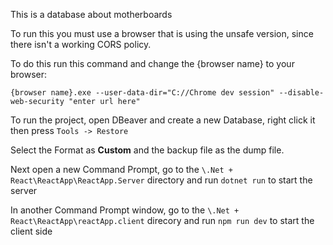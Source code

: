 This is a database about motherboards

To run this you must use a browser that is using the unsafe version, since there isn't a working CORS policy.

To do this run this command and change the {browser name} to your browser:

`{browser name}.exe --user-data-dir="C://Chrome dev session" --disable-web-security "enter url here"`

To run the project, open DBeaver and create a new Database, right click it then press `Tools -> Restore`

Select the Format as **Custom** and the backup file as the dump file.

Next open a new Command Prompt, go to the `\.Net + React\ReactApp\ReactApp.Server` directory and run `dotnet run` to start the server

In another Command Prompt window, go to the `\.Net + React\ReactApp\reactApp.client` direcory and run `npm run dev` to start the client side
